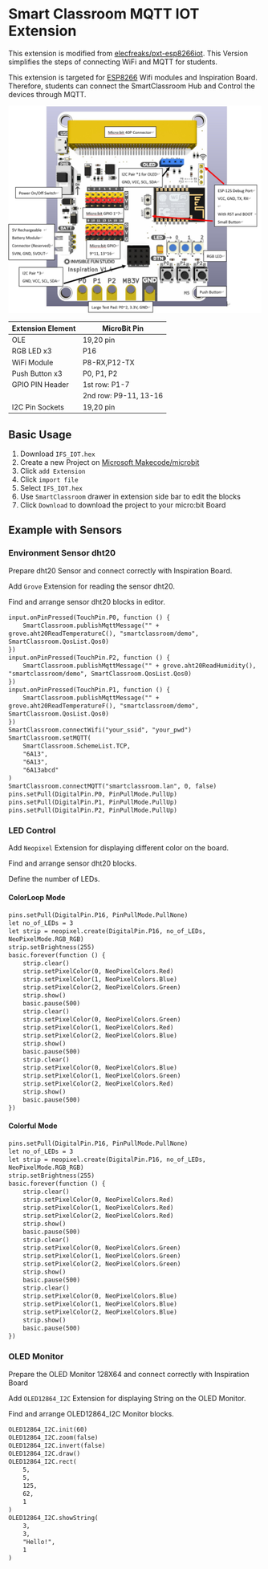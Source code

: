 # Smart Classroom MQTT IOT Extension

This extension is modified from [elecfreaks/pxt-esp8266iot](https://github.com/elecfreaks/pxt-esp8266iot). This Version simplifies the steps of connecting WiFi and MQTT for students.

This extension is targeted for [ESP8266](https://en.wikipedia.org/wiki/ESP8266) Wifi modules and Inspiration Board. Therefore, students can connect the SmartClassroom Hub and Control the devices through MQTT.

![](https://github.com/ewenyau123/Education-Inspiration-Development/blob/master/Inspiration_board.png)

| Extension Element | MicroBit Pin |
| ----------------- | ------------ |
| OLE | 19,20 pin   |
| RGB LED x3        | P16          |
| WiFi Module       | P8-RX,P12-TX |
| Push Button x3    | P0, P1, P2   |
| GPIO PIN Header   | 1st row: P1-7|
|                   | 2nd row: P9-11, 13-16|
| I2C Pin Sockets   | 19,20 pin    |

## Basic Usage
1. Download `IFS_IOT.hex`
2. Create a new Project on [Microsoft Makecode/microbit](https://pxt.microbit.org)
3. Click `add Extension`
4. Click `import file`
5. Select `IFS_IOT.hex`
6. Use `SmartClassroom` drawer in extension side bar to edit the blocks
7. Click `Download` to download the project to your micro:bit Board  

## Example with Sensors

### Environment Sensor dht20
Prepare dht20 Sensor and connect correctly with Inspiration Board.

Add `Grove` Extension for reading the sensor dht20.

Find and arrange sensor dht20 blocks in editor. 

```blocks
input.onPinPressed(TouchPin.P0, function () {
    SmartClassroom.publishMqttMessage("" + grove.aht20ReadTemperatureC(), "smartclassroom/demo", SmartClassroom.QosList.Qos0)
})
input.onPinPressed(TouchPin.P2, function () {
    SmartClassroom.publishMqttMessage("" + grove.aht20ReadHumidity(), "smartclassroom/demo", SmartClassroom.QosList.Qos0)
})
input.onPinPressed(TouchPin.P1, function () {
    SmartClassroom.publishMqttMessage("" + grove.aht20ReadTemperatureF(), "smartclassroom/demo", SmartClassroom.QosList.Qos0)
})
SmartClassroom.connectWifi("your_ssid", "your_pwd")
SmartClassroom.setMQTT(
    SmartClassroom.SchemeList.TCP,
    "6A13",
    "6A13",
    "6A13abcd"
)
SmartClassroom.connectMQTT("smartclassroom.lan", 0, false)
pins.setPull(DigitalPin.P0, PinPullMode.PullUp)
pins.setPull(DigitalPin.P1, PinPullMode.PullUp)
pins.setPull(DigitalPin.P2, PinPullMode.PullUp)
```

### LED Control
Add `Neopixel` Extension for displaying different color on the board.

Find and arrange sensor dht20 blocks. 

Define the number of LEDs.

#### ColorLoop Mode
```blocks
pins.setPull(DigitalPin.P16, PinPullMode.PullNone)
let no_of_LEDs = 3
let strip = neopixel.create(DigitalPin.P16, no_of_LEDs, NeoPixelMode.RGB_RGB)
strip.setBrightness(255)
basic.forever(function () {
    strip.clear()
    strip.setPixelColor(0, NeoPixelColors.Red)
    strip.setPixelColor(1, NeoPixelColors.Blue)
    strip.setPixelColor(2, NeoPixelColors.Green)
    strip.show()
    basic.pause(500)
    strip.clear()
    strip.setPixelColor(0, NeoPixelColors.Green)
    strip.setPixelColor(1, NeoPixelColors.Red)
    strip.setPixelColor(2, NeoPixelColors.Blue)
    strip.show()
    basic.pause(500)
    strip.clear()
    strip.setPixelColor(0, NeoPixelColors.Blue)
    strip.setPixelColor(1, NeoPixelColors.Green)
    strip.setPixelColor(2, NeoPixelColors.Red)
    strip.show()
    basic.pause(500)
})
```

#### Colorful Mode
```blocks
pins.setPull(DigitalPin.P16, PinPullMode.PullNone)
let no_of_LEDs = 3
let strip = neopixel.create(DigitalPin.P16, no_of_LEDs, NeoPixelMode.RGB_RGB)
strip.setBrightness(255)
basic.forever(function () {
    strip.clear()
    strip.setPixelColor(0, NeoPixelColors.Red)
    strip.setPixelColor(1, NeoPixelColors.Red)
    strip.setPixelColor(2, NeoPixelColors.Red)
    strip.show()
    basic.pause(500)
    strip.clear()
    strip.setPixelColor(0, NeoPixelColors.Green)
    strip.setPixelColor(1, NeoPixelColors.Green)
    strip.setPixelColor(2, NeoPixelColors.Green)
    strip.show()
    basic.pause(500)
    strip.clear()
    strip.setPixelColor(0, NeoPixelColors.Blue)
    strip.setPixelColor(1, NeoPixelColors.Blue)
    strip.setPixelColor(2, NeoPixelColors.Blue)
    strip.show()
    basic.pause(500)
})
```

### OLED Monitor
Prepare the OLED Monitor 128X64 and connect correctly with Inspiration Board

Add `OLED12864_I2C` Extension for displaying String on the OLED Monitor.

Find and arrange OLED12864_I2C Monitor blocks. 

```blocks
OLED12864_I2C.init(60)
OLED12864_I2C.zoom(false)
OLED12864_I2C.invert(false)
OLED12864_I2C.draw()
OLED12864_I2C.rect(
    5,
    5,
    125,
    62,
    1
)
OLED12864_I2C.showString(
    3,
    3,
    "Hello!",
    1
)
```